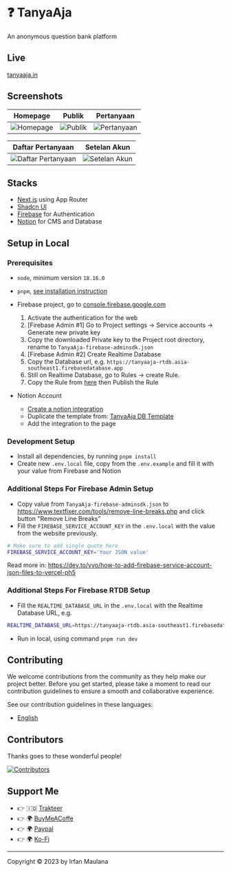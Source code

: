 # ❓ TanyaAja

An anonymous question bank platform

## Live

[tanyaaja.in](https://tanyaaja.in/)

## Screenshots

| Homepage                                 | Publik                               | Pertanyaan                                   |
| ---------------------------------------- | ------------------------------------ | -------------------------------------------- |
| ![Homepage](screenshots/01-homepage.png) | ![Publik](screenshots/04-publik.png) | ![Pertanyaan](screenshots/05-pertanyaan.png) |

| Daftar Pertanyaan                                          | Setelan Akun                                     |
| ---------------------------------------------------------- | ------------------------------------------------ |
| ![Daftar Pertanyaan](screenshots/02-daftar-pertanyaan.png) | ![Setelan Akun](screenshots/03-setelan-akun.png) |

## Stacks

- [Next.js](https://nextjs.org/) using App Router
- [Shadcn UI](https://ui.shadcn.com/)
- [Firebase](https://firebase.google.com/) for Authentication
- [Notion](https://www.notion.so/) for CMS and Database

## Setup in Local

### Prerequisites

- `node`, minimum version `18.16.0`
- `pnpm`, [see installation instruction](https://pnpm.io/installation)
- Firebase project, go to [console.firebase.google.com](https://console.firebase.google.com)
  1. Activate the authentication for the web
  2. [Firebase Admin #1] Go to Project settings -> Service accounts -> Generate new private key
  3. Copy the downloaded Private key to the Project root directory, rename to `TanyaAja-firebase-adminsdk.json`
  4. [Firebase Admin #2] Create Realtime Database
  5. Copy the Database url, e.g. `https://tanyaaja-rtdb.asia-southeast1.firebasedatabase.app`
  6. Still on Realtime Database, go to Rules -> create Rule.
  7. Copy the Rule from [here](.firebase/rule.json) then Publish the Rule

- Notion Account
  - [Create a notion integration](https://developers.notion.com/docs/create-a-notion-integration)
  - Duplicate the template from: [TanyaAja DB Template](https://general-lady-e21.notion.site/TanyaAja-Template-d6454b3d41934057badb0e389ada5e73)
  - Add the integration to the page

### Development Setup

- Install all dependencies, by running `pnpm install`
- Create new `.env.local` file, copy from the `.env.example` and fill it with your value from Firebase and Notion

### Additional Steps For Firebase Admin Setup

- Copy value from `TanyaAja-firebase-adminsdk.json` to https://www.textfixer.com/tools/remove-line-breaks.php and click button "Remove Line Breaks"
- Fill the `FIREBASE_SERVICE_ACCOUNT_KEY` in the `.env.local` with the value from the website previously.

```bash
# Make sure to add single quote here
FIREBASE_SERVICE_ACCOUNT_KEY='Your JSON value'
```

Read more in: https://dev.to/vvo/how-to-add-firebase-service-account-json-files-to-vercel-ph5


### Additional Steps For Firebase RTDB Setup

- Fill the `REALTIME_DATABASE_URL` in the `.env.local` with the Realtime Database URL, e.g.

```bash
REALTIME_DATABASE_URL=https://tanyaaja-rtdb.asia-southeast1.firebasedatabase.app
```

- Run in local, using command `pnpm run dev`

## Contributing

We welcome contributions from the community as they help make our project better. Before you get started, please take a moment to read our contribution guidelines to ensure a smooth and collaborative experience.

See our contribution guidelines in these languages:

- [English](CONTRIBUTING.md)

## Contributors

Thanks goes to these wonderful people!

[![Contributors](https://contrib.rocks/image?repo=mazipan/tanyaaja.in)](https://github.com/mazipan/tanyaaja.in/graphs/contributors)

## Support Me

- 👉 🇮🇩 [Trakteer](https://trakteer.id/mazipan/tip?utm_source=github-mazipan)
- 👉 🌍 [BuyMeACoffe](https://www.buymeacoffee.com/mazipan?utm_source=github-mazipan)
- 👉 🌍 [Paypal](https://www.paypal.me/mazipan?utm_source=github-mazipan)
- 👉 🌍 [Ko-Fi](https://ko-fi.com/mazipan?utm_source=github-mazipan)

---

Copyright © 2023 by Irfan Maulana
